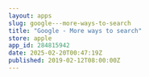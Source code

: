 ```yaml
---
layout: apps
slug: google---more-ways-to-search
title: "Google - More ways to search"
store: apple
app_id: 284815942
date: 2025-02-20T00:47:19Z
published: 2019-02-12T08:00:00Z
---
```

